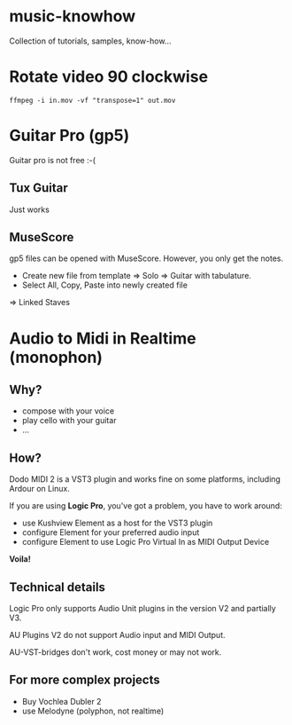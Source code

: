 # music-knowhow
Collection of tutorials, samples, know-how...


# Rotate video 90 clockwise

    ffmpeg -i in.mov -vf "transpose=1" out.mov


# Guitar Pro (gp5)

Guitar pro is not free :-(

Tux Guitar
----------
Just works

MuseScore
---------
gp5 files can be opened with MuseScore. However, you only get the notes. 

- Create new file from template => Solo => Guitar with tabulature.
- Select All, Copy, Paste into newly created file

=> Linked Staves



# Audio to Midi in Realtime (monophon)

Why?
-----
- compose with your voice
- play cello with your guitar
- ...

How?
-----
Dodo MIDI 2 is a VST3 plugin and works fine on some platforms, including Ardour on Linux. 

If you are using **Logic Pro**, you've got a problem, you have to work around:
- use Kushview Element as a host for the VST3 plugin
- configure Element for your preferred audio input
- configure Element to use Logic Pro Virtual In as MIDI Output Device

**Voila!**

Technical details
------------------
Logic Pro only supports Audio Unit plugins in the version V2 and partially V3. 

AU Plugins V2 do not support Audio input and MIDI Output. 

AU-VST-bridges don't work, cost money or may not work. 

For more complex projects
--------------------------
- Buy Vochlea Dubler 2
- use Melodyne (polyphon, not realtime)
